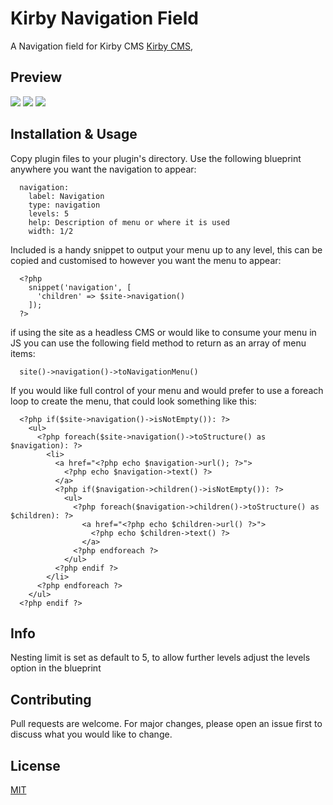 # Kirby Navigation Field
A Navigation field for Kirby CMS [Kirby CMS](https://getkirby.com),

## Preview
![](https://github.com/chrisbeluga/kirby-navigation/blob/main/navigation-demo-1.png)
![](https://github.com/chrisbeluga/kirby-navigation/blob/main/navigation-demo-2.png)
![](https://github.com/chrisbeluga/kirby-navigation/blob/main/navigation-demo-3.png)

## Installation & Usage
Copy plugin files to your plugin's directory. Use the following blueprint anywhere you want the navigation to appear:

```
  navigation:
    label: Navigation
    type: navigation
    levels: 5
    help: Description of menu or where it is used
    width: 1/2
```

Included is a handy snippet to output your menu up to any level, this can be copied and customised to however you want the menu to appear:

```
  <?php
    snippet('navigation', [
      'children' => $site->navigation()
    ]);
  ?>
```

if using the site as a headless CMS or would like to consume your menu in JS you can use the following field method to return as an array of menu items:

```
  site()->navigation()->toNavigationMenu()
```

If you would like full control of your menu and would prefer to use a foreach loop to create the menu, that could look something like this:

```
  <?php if($site->navigation()->isNotEmpty()): ?>
    <ul>
      <?php foreach($site->navigation()->toStructure() as $navigation): ?>
        <li>
          <a href="<?php echo $navigation->url(); ?>">
            <?php echo $navigation->text() ?>
          </a>
          <?php if($navigation->children()->isNotEmpty()): ?>
            <ul>
              <?php foreach($navigation->children()->toStructure() as $children): ?>
                <a href="<?php echo $children->url() ?>">
                  <?php echo $children->text() ?>
                </a>
              <?php endforeach ?>
            </ul>
          <?php endif ?>
        </li>
      <?php endforeach ?>
    </ul>
  <?php endif ?>
```

## Info
Nesting limit is set as default to 5, to allow further levels adjust the levels option in the blueprint

## Contributing
Pull requests are welcome. For major changes, please open an issue first to discuss what you would like to change.

## License
[MIT](https://choosealicense.com/licenses/mit/)

